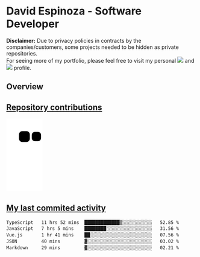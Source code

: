 # David Espinoza - Software Developer
<div id="links">
  <p>
    <strong>Disclaimer:</strong> Due to privacy policies in contracts by the companies/customers, some projects needed to be hidden as private repositories. <br />
For seeing more of my portfolio, please feel free to visit my personal <a href="https://davidespinoza.dev" target="_blank"><img src="https://img.shields.io/badge/website-000000?style=for-the-badge&logo=About.me&logoColor=white" target="_blank"></a> and <a href="https://www.linkedin.com/in/despinozap" target="_blank"><img src="https://img.shields.io/badge/LinkedIn-0077B5?style=for-the-badge&logo=linkedin&logoColor=white" target="_blank"></a> profile.
  </p>
</div>

## Overview

<div id="stats">
  <a href="https://github.com/despinozap">
  <!--
    <img height="180em" style="margin: 0em 10em;" src="https://github-readme-stats.vercel.app/api?username=despinozap&show_icons=true&include_all_commits=true&count_private=true&theme=default"/>
    <img height="180em" style="margin: 0em 10em;" src="https://github-readme-stats.vercel.app/api/top-langs/?username=despinozap&layout=compact&langs_count=7&theme=default"/>
  -->
</div>
 
## Repository contributions
<div id="snake"> 

  ![Snake animation](https://github.com/despinozap/despinozap/blob/output/github-contribution-grid-snake.svg)
</div>

## My last commited activity
<!--START_SECTION:waka-->

```txt
TypeScript   11 hrs 52 mins  █████████████▒░░░░░░░░░░░   52.85 %
JavaScript   7 hrs 5 mins    ████████░░░░░░░░░░░░░░░░░   31.56 %
Vue.js       1 hr 41 mins    ██░░░░░░░░░░░░░░░░░░░░░░░   07.56 %
JSON         40 mins         ▓░░░░░░░░░░░░░░░░░░░░░░░░   03.02 %
Markdown     29 mins         ▓░░░░░░░░░░░░░░░░░░░░░░░░   02.21 %
```

<!--END_SECTION:waka-->
